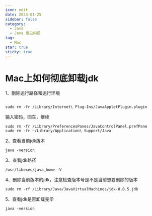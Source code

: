 ```yaml
---
icon: edit
date: 2023-01-25
sidebar: false
category:
  - Java
  - Java 常见问题
tag:
  - Mac
star: true 
sticky: true
---
```


# Mac上如何彻底卸载jdk

1、删除运行路径和运行环境
```

sudo rm -fr /Library/Internet\ Plug-Ins/JavaAppletPlugin.plugin
```

输入密码，回车，继续
```
sudo rm -fr /Library/PreferencesPanes/JavaControlPanel.prefPane
sudo rm -fr ~/Library/Application\ Support/Java
```
 2、查看当前jdk版本
```
java -version
```
3、查看jdk路径
```
/usr/libexec/java_home -V
```

4、删除当前版本的jdk，注意检查版本号是不是当前想要删除的版本
```
sudo rm -rf /Library/Java/JavaVirtualMachines/jdk-8.0.5.jdk
```
 5、查看jdk是否卸载完毕
```
java -version
```

